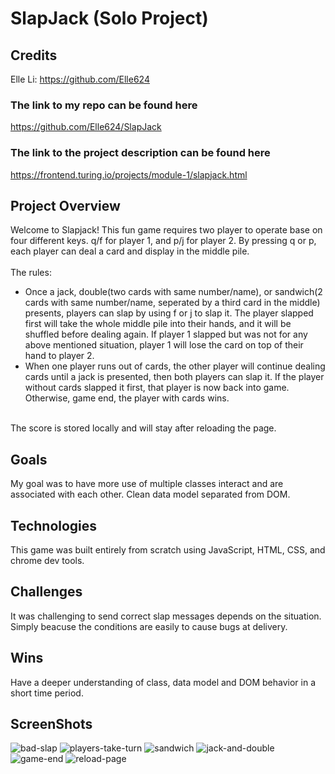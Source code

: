 # SlapJack (Solo Project)

## Credits
Elle Li: https://github.com/Elle624

### The link to my repo can be found here
https://github.com/Elle624/SlapJack

### The link to the project description can be found here
https://frontend.turing.io/projects/module-1/slapjack.html

## Project Overview
Welcome to Slapjack! This fun game requires two player to operate base on four different keys. q/f for player 1, and p/j for player 2. By pressing q or p, each player can deal a card and display in the middle pile. <br />
<br />
The rules:<br />
- Once a jack, double(two cards with same number/name), or sandwich(2 cards with same number/name, seperated by a third card in the middle) presents, players can slap by using f or j to slap it. The player slapped first will take the whole middle pile into their hands, and it will be shuffled before dealing again. If player 1 slapped but was not for any above mentioned situation, player 1 will lose the card on top of their hand to player 2. <br />
- When one player runs out of cards, the other player will continue dealing cards until a jack is presented, then both players can slap it. If the player without cards slapped it first, that player is now back into game. Otherwise, game end, the player with cards wins. <br />
<br />
The score is stored locally and will stay after reloading the page.

## Goals
My goal was to have more use of multiple classes interact and are associated with each other. Clean data model separated from DOM.

## Technologies
This game was built entirely from scratch using JavaScript, HTML, CSS, and chrome dev tools.

## Challenges
It was challenging to send correct slap messages depends on the situation. Simply beacuse the conditions are easily to cause bugs at delivery.

## Wins
Have a deeper understanding of class, data model and DOM behavior in a short time period.

## ScreenShots
![bad-slap](https://user-images.githubusercontent.com/68085997/93944295-a1cb6200-fcf1-11ea-8b21-f8e7c2756c97.gif)
![players-take-turn](https://user-images.githubusercontent.com/68085997/93944375-db9c6880-fcf1-11ea-9de7-e82cd0d176db.gif)
![sandwich](https://user-images.githubusercontent.com/68085997/93944381-ddfec280-fcf1-11ea-9cbb-9232072fed81.gif)
![jack-and-double](https://user-images.githubusercontent.com/68085997/93944614-71d08e80-fcf2-11ea-804c-a4a009aab0f4.gif)
![game-end](https://user-images.githubusercontent.com/68085997/93946747-51570300-fcf7-11ea-887c-8624749da84c.gif)
![reload-page](https://user-images.githubusercontent.com/68085997/93946750-5451f380-fcf7-11ea-95b1-f51abfdd4ed8.gif)
